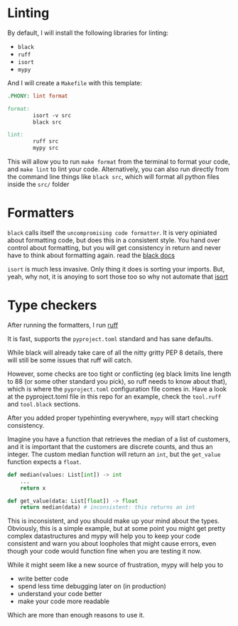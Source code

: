# Linting

By default, I will install the following libraries for linting:

- `black`
- `ruff`
- `isort`
- `mypy`

And I will create a `Makefile` with this template:

```makefile
.PHONY: lint format

format:
        isort -v src
        black src

lint:
        ruff src
        mypy src
```

This will allow you to run `make format` from the terminal to format your code, and `make lint` to lint your code.
Alternatively, you can also run directly from the command line things like `black src`,
which will format all python files inside the `src/` folder

# Formatters

`black` calls itself the `uncompromising code formatter`. It is very opiniated about
formatting code, but does this in a consistent style. You hand over control about
formatting, but you will get consistency in return and never have to think about formatting
again. read the [black docs](https://github.com/psf/black)

`isort` is much less invasive. Only thing it does is sorting your imports. But, yeah, why
not, it is anoying to sort those too so why not automate that [isort](https://pycqa.github.io/isort)

# Type checkers

After running the formatters, I run [ruff](https://beta.ruff.rs/docs/)

It is fast, supports the `pyproject.toml` standard and has sane defaults.

While black will already take care of all the nitty gritty PEP 8 details, there will still be some
issues that ruff will catch.

However, some checks are too tight or conflicting (eg black limits line length to 88 (or some other standard you pick), so ruff needs to know about that), which is where the `pyproject.toml` configuration file comes in.
Have a look at the pyproject.toml file in this repo for an example, check the `tool.ruff` and `tool.black` sections.

After you added proper typehinting everywhere, `mypy` will start checking consistency.

Imagine you have a function that retrieves the median of a list of customers,
and it is important that the customers are discrete counts, and thus an integer.
The custom median function will return an `int`, but the `get_value` function expects a `float`.

```python
def median(values: List[int]) -> int
    ...
    return x

def get_value(data: List[float]) -> float
    return median(data) # inconsistent: this returns an int
```

This is inconsistent, and you should make up your mind about the types.
Obviously, this is a simple example, but at some point you might get pretty complex datastructures and mypy will help you to keep your code consistent and warn you about loopholes that might cause errors, even though your code would function fine when you are testing it now.

While it might seem like a new source of frustration, mypy will help you to

- write better code
- spend less time debugging later on (in production)
- understand your code better
- make your code more readable

Which are more than enough reasons to use it.
